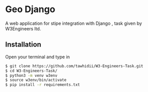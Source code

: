 # Geo Django 


A web application for stipe integration with Django , task given by W3Engineers ltd. 



## Installation

Open your terminal and type in

```sh
$ git clone https://github.com/tawhidii/W3-Engineers-Task.git
$ cd W3-Engineers-Task/
$ python3 -m venv w3env
$ source w3env/bin/activate
$ pip install -r requirements.txt
```
